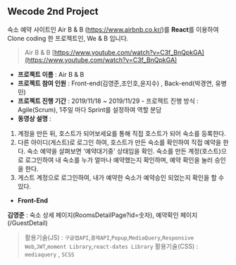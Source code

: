 ## Wecode 2nd Project


숙소 예약 사이트인 Air B & B (https://www.airbnb.co.kr/)를 **React**를 이용하여 Clone coding 한 프로젝트인, We & B 입니다.



> Air B & B
[https://www.youtube.com/watch?v=C3f_BnQpkGA](https://www.youtube.com/watch?v=C3f_BnQpkGA)
- **프로젝트 이름** : Air B & B 
- **프로젝트 참여 인원** : Front-end(김영준,조인호,윤지수) , Back-end(박경연, 유병민) 
- **프로젝트 진행 기간** : 2019/11/18 ~ 2019/11/29 - 프로젝트 진행 방식 : Agile(Scrum), 1주일 마다 Sprint를 설정하여 역할 분담 
- **동영상 설명** : 
1. 계정을 만든 뒤, 호스트가 되어보세요를 통해 직접 호스트가 되어 숙소를 등록한다. 
2. 다른 아이디(게스트)로 로그인 하여, 호스트가 만든 숙소를 확인하여 직접 예약을 한다. 숙소 예약을 살펴보면 '예약대기중' 상태임을 확인. 숙소를 만든 계정(호스트)으로 로그인하여 내 숙소를 누가 얼마나 예약했는지 확인하며, 예약 확인을 눌러 승인을 한다.
3. 게스트 계정으로 로그인하여, 내가 예약한 숙소가 예약승인 되었는지 확인을 할 수 있다.


- **Front-End**

 **김영준** : 숙소 상세 페이지(RoomsDetailPage?id=숫자), 예약확인 페이지(/GuestDetail)

> 활용기술(JS) : `구글맵API`,`결제API`,`Popup`,`MediaQuery`,`Responsive Web`,`JWT`,`moment Library`,`react-dates Library`
> 활용기술(CSS) : `mediaquery` , `SCSS`
